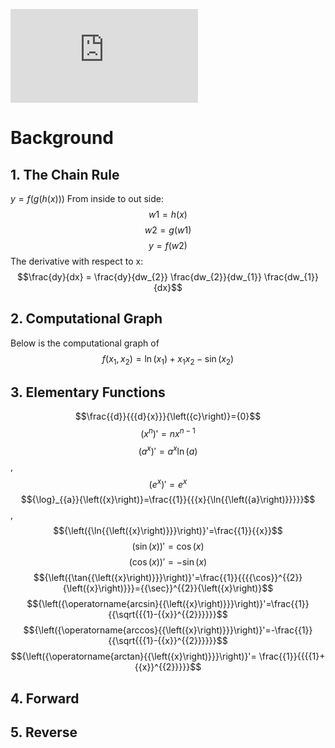 ![equation](http://www.sciweavers.org/tex2img.php?eq=1%2Bsin%28mc%5E2%29&bc=White&fc=Black&im=jpg&fs=12&ff=arev&edit=)


# Background


## 1. The Chain Rule
$y = f(g(h(x)))$
From inside to out side: 
$$w1 = h(x)$$
$$w2 = g(w1)$$
$$y = f(w2)$$
The derivative with respect to x: 
$$\frac{dy}{dx} = \frac{dy}{dw_{2}} \frac{dw_{2}}{dw_{1}} \frac{dw_{1}}{dx}$$ 

## 2. Computational Graph
Below is the computational graph of $$f(x_{1}, x_{2}) = \ln(x_{1}) + x_{1}x_{2} - \sin(x_{2})$$


## 3. Elementary Functions
$$\frac{{d}}{{{d}{x}}}{\left({c}\right)}={0}$$
$${\left({{x}}^{{n}}\right)}'={n}{{x}}^{{{n}-{1}}}$$
$${\left({{a}}^{{x}}\right)}'={{a}}^{{x}}{\ln{{\left({a}\right)}}}$$, $${{{{\left({{e}}^{{x}}\right)}'={{e}}^{{x}}}}}$$
$${\log}_{{a}}{\left({x}\right)}=\frac{{1}}{{{x}{\ln{{\left({a}\right)}}}}}$$, $${\left({\ln{{\left({x}\right)}}}\right)}'=\frac{{1}}{{x}}$$
$${\left({\sin{{\left({x}\right)}}}\right)}'={\cos{{\left({x}\right)}}}$$
$${\left({\cos{{\left({x}\right)}}}\right)}'=-{\sin{{\left({x}\right)}}}$$
$${\left({\tan{{\left({x}\right)}}}\right)}'=\frac{{1}}{{{{\cos}}^{{2}}{\left({x}\right)}}}={{\sec}}^{{2}}{\left({x}\right)}$$
$${\left({\operatorname{arcsin}{{\left({x}\right)}}}\right)}'=\frac{{1}}{{\sqrt{{{1}-{{x}}^{{2}}}}}}$$
$${\left({\operatorname{arccos}{{\left({x}\right)}}}\right)}'=-\frac{{1}}{{\sqrt{{{1}-{{x}}^{{2}}}}}}$$
$${\left({\operatorname{arctan}{{\left({x}\right)}}}\right)}'= \frac{{1}}{{{{1}+{{x}}^{{2}}}}}$$


## 4. Forward 

## 5. Reverse 


